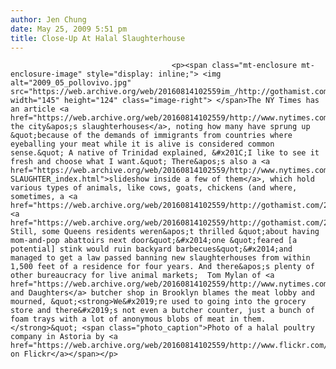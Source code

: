 ```yaml
---
author: Jen Chung
date: May 25, 2009 5:51 pm
title: Close-Up At Halal Slaughterhouse
---
```


	
										<p><span class="mt-enclosure mt-enclosure-image" style="display: inline;"> <img alt="2009_05_pollovivo.jpg" src="https://web.archive.org/web/20160814102559im_/http://gothamist.com/attachments/jen/2009_05_pollovivo.jpg" width="145" height="124" class="image-right"> </span>The NY Times has an article <a href="https://web.archive.org/web/20160814102559/http://www.nytimes.com/2009/05/25/nyregion/25slaughter.html">about the city&apos;s slaughterhouses</a>, noting how many have sprung up &quot;because of the demands of immigrants from countries where eyeballing your meat while it is alive is considered common sense.&quot; A native of Trinidad explained, &#x201C;I like to see it fresh and choose what I want.&quot; There&apos;s also a <a href="https://web.archive.org/web/20160814102559/http://www.nytimes.com/slideshow/2009/05/25/nyregion/0525-SLAUGHTER_index.html">slideshow inside a few of them</a>, which hold various types of animals, like cows, goats, chickens (and where, sometimes, a <a href="https://web.archive.org/web/20160814102559/http://gothamist.com/2008/03/08/cops_cature_get.php">few</a> <a href="https://web.archive.org/web/20160814102559/http://gothamist.com/2009/05/07/loose_cow_in_queens_is_crazy_buggin.php">escape</a>).  Still, some Queens residents weren&apos;t thrilled &quot;about having mom-and-pop abattoirs next door&quot;&#x2014;one &quot;feared [a potential] stink would ruin backyard barbecues&quot;&#x2014;and managed to get a law passed banning new slaughterhouses from within 1,500 feet of a residence for four years. And there&apos;s plenty of other bureaucracy for live animal markets;  Tom Mylan of <a href="https://web.archive.org/web/20160814102559/http://www.nytimes.com/2009/05/25/nyregion/25slaughter.html">Marlow and Daughters</a> butcher shop in Brooklyn blames the meat lobby and mourned, &quot;<strong>We&#x2019;re used to going into the grocery store and there&#x2019;s not even a butcher counter, just a bunch of foam trays with a lot of anonymous blobs of meat in them.</strong>&quot; <span class="photo_caption">Photo of a halal poultry company in Astoria by <a href="https://web.archive.org/web/20160814102559/http://www.flickr.com/photos/81822373@N00/491476046/">webchango on Flickr</a></span></p>					
										
									
				